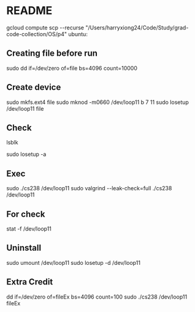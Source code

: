 # README

gcloud compute scp --recurse "/Users/harryxiong24/Code/Study/grad-code-collection/OS/p4" ubuntu:

## Creating file before run

sudo dd if=/dev/zero of=file bs=4096 count=10000

## Create device

sudo mkfs.ext4 file
sudo mknod -m0660 /dev/loop11 b 7 11
sudo losetup /dev/loop11 file

## Check

lsblk

sudo losetup -a

## Exec

sudo ./cs238 /dev/loop11
sudo valgrind --leak-check=full ./cs238 /dev/loop11

## For check

stat -f /dev/loop11

## Uninstall

sudo umount /dev/loop11
sudo losetup -d /dev/loop11

## Extra Credit

dd if=/dev/zero of=fileEx bs=4096 count=100
sudo ./cs238 /dev/loop11 fileEx
